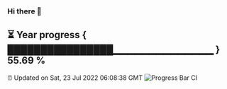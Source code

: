 ### Hi there 👋
⏳ Year progress { ████████████████▁▁▁▁▁▁▁▁▁▁▁▁▁▁ } 55.69 %
---
⏰ Updated on Sat, 23 Jul 2022 06:08:38 GMT
![Progress Bar CI](https://github.com/Moyi321/Moyi321/workflows/Progress%20Bar%20CI/badge.svg)
